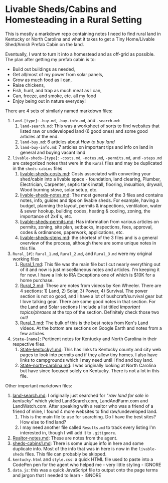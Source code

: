 # Livable Sheds/Cabins and Homesteading in a Rural Setting

This is mostly a markdown repo containing notes I need to find rural land in Kentucky or North Carolina and what it takes to get a Tiny Home/Livable Shed/Amish Prefab Cabin on the land.

Eventually, I want to turn it into a homestead and as off-grid as possible. The plan after getting my prefab cabin is to:

- Build out buildings as needed,
- Get all/most of my power from solar panels,
- Grow as much food as I can,
- Raise chickens,
- Fish, hunt, and trap as much meat as I can,
- Can, freeze, and smoke, etc. all my food
- Enjoy being out in nature everyday!

There are 4 sets of similarly named markdown files:

1. `land-[type]`: `-buy.md`, `-buy-info.md`, and `-search.md`:
   1. `land-search.md`: This was a worksheet of sorts to find websites that listed raw or undeveloped land (6 good ones) and some good articles at the end.
   2. `land-buy.md`: 6 articles about _How to buy land_
   3. `land-buy-info.md`: 7 articles on important tips and info on land in general and buying vacant land
1. `livable-sheds-[type]`: `-costs.md`, `-notes.md`, `-permits.md`, and `-steps.md` are categorized notes that were in the `Rural` files and may be duplicated in the `sheds-cabins` files
   1. [livable-sheds-costs.md](livable-sheds-costs.md): Costs associated with converting your shed/cabin into a livable space - foundation, land clearing, Plumber, Electrician, Carpenter, septic tank install, flooring, insualtion, drywall, Wood burning stove, solar setup, etc.
   2. [livable-sheds-notes.md](livable-sheds-notes.md): The most general of the 3 files and contains notes, info, guides and tips on livable sheds. For example, having a budget, planning the layout, permits & inspections, ventilation, water & sewer hookup, building codes, heating & cooling, zoning, the importance of 2x4's, etc.
   3. [livable-sheds-permits.md](livable-sheds-permits.md): Has information from various articles on permits, zoning, site plan, setbacks, inspections, fees, approval, codes & ordinances, paperwork, applications, etc.
   4. [livable-sheds-steps.md](livable-sheds-steps.md): the shortest of the 3 files and is a general overview of the process, although there are some unique notes in this file.
1. `Rural_[#]`: `Rural_1.md`, `Rural_2.md`, and `Rural_3.md` were my original working files
   1. [Rural_1.md](Rural_1.md): This file was the main file but I cut nearly everything out of it and now is just miscellaneous notes and articles. I'm keeping it for now. I have a link to IRA Exceptions one of which is $10K for a home purchase.
   2. [Rural_2.md](Rural_2.md): These are notes from videos by Ken Wheeler. There are 4 sections: 1) Land, 2) Solar, 3) Power, 4) Survival. The power section is not so good, and I have a lot of bushcraft/survival gear but I love talking gear. There are some good notes in that section. For the Land and Solar sections I include a list titled _Important topics/phrases_ at the top of the section. Definitely check those two out!
   3. [Rural_3.md](Rural_3.md): The bulk of this is the best notes from Ken's Land videos. At the bottom are sections on Google Earth and notes from a few articles.
1. `State-[name]`: Pertinent notes for Kentucky and North Carolina in their respective files.
   1. [State-kentucky1.md](State-kentucky1.md): This has links to Kentucky county and city web pages to look into permits and if they allow tiny homes. I also have links to campgrounds which I may need until I find and buy land.
   1. [State-north-carolina.md](State-north-carolina.md): I was originally looking at North Carolina but have since focused solely on Kentucky. There is not a lot in this file.

Other important markdown files:

1. [land-search.md](land-search.md): I originally just searched for "_raw land for sale in kentucky_" which yieled LandSearch.com, LandAndFarm.com and LandWatch.com. After speaking with a realtor who was a friend of a friend of mine, I found 4 more websites to find raw/undeveloped land.
   1. This is the main file to use for searching. Do I have the best sites? How else to find land?
   2. I may need another file called `Results.md` to track every listing I'm interested in, though I will add it to `.gitignore`.
2. [Realtor-notes.md](Realtor-notes.md): These are notes from the agent.
3. [sheds-cabins1.md](sheds-cabins1.md): There is some unique info in here and some duplicate info. Most of the info that was in here is now in the `livable-sheds` files. This file can probably be skipped.
4. `kentucky.html` and `style.css`: a quick HTML file used to paste into a CodePen pen for the agent who helped me - very little styling - IGNORE
5. `data.js`: this was a quick JavaScript file to output onto the page terms and jargon that I needed to learn - IGNORE

<!--
   Look into adding `CHANGELOG.md` - look at
   1. https://github.com/vweevers/common-changelog and
   2. https://gist.github.com/juampynr/4c18214a8eb554084e21d6e288a18a2c

   <div id="back-to-top"></div>

   <div align="right">&#8673; <a href="#back-to-top" title="Table of Contents">Back to Top</a></div>
 -->
